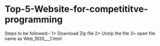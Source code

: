 # Top-5-Website-for-competititve-programming

Steps to be followed:-
1> Download Zip file 
2> Unzip the file 
3> open file name as Web_1920___1.html





